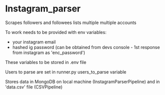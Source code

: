 # Instagram_parser
Scrapes followers and followees lists multiple multiple accounts 

To work needs to be provided with env variables:
- your instagram email
- hashed ig password (can be obtained from devs console - 1st response from instagram as 'enc_password')

These variables to be stored in .env file

Users to parse are set in runner.py users_to_parse variable

Stores data in MongoDB on local machine (InstagramParserPipeline) and in 'data.csv' file (CSVPipeline)
